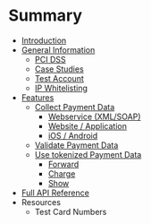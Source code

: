 # Summary

* [Introduction](README.md)
* [General Information](general_information.md)
   * [PCI DSS](understand_pci_dss.md)
   * [Case Studies](sample_business_cases.md)
   * [Test Account](live_mode-test.md)
   * [IP Whitelisting](ip_whitelisting.md)
* [Features](featuresmd.md)
   * [Collect Payment Data](collect_payment_data.md)
       * [Webservice (XML/SOAP)](webservice.md)
       * [Website / Application](website-application.md)
       * [iOS / Android](mobile-app.md)
   * [Validate Payment Data](validate.md)
   * [Use tokenized Payment Data](utilize.md)
       * [Forward](forward.md)
       * [Charge](charge.md)
       * [Show](show.md)
* [Full API Reference](full_api_reference.md)
* Resources
   * Test Card Numbers

